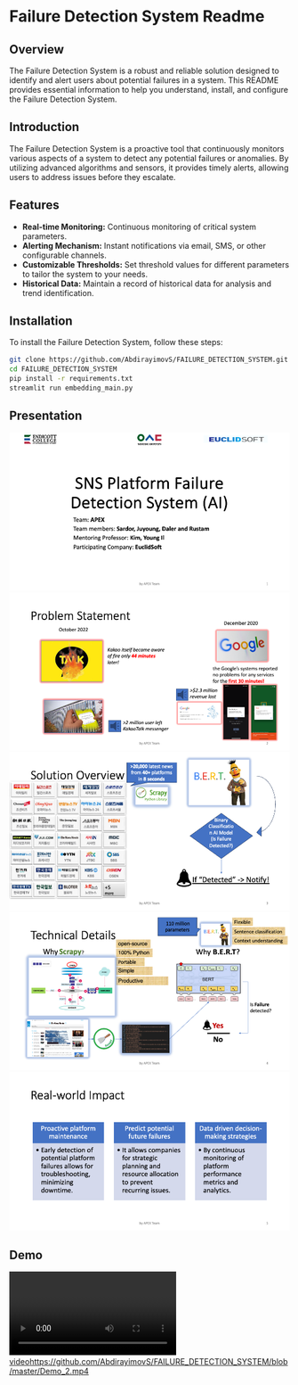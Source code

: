 # Failure Detection System Readme

## Overview

The Failure Detection System is a robust and reliable solution designed to identify and alert users about potential failures in a system. This README provides essential information to help you understand, install, and configure the Failure Detection System.

## Introduction

The Failure Detection System is a proactive tool that continuously monitors various aspects of a system to detect any potential failures or anomalies. By utilizing advanced algorithms and sensors, it provides timely alerts, allowing users to address issues before they escalate.

## Features

- **Real-time Monitoring:** Continuous monitoring of critical system parameters.
- **Alerting Mechanism:** Instant notifications via email, SMS, or other configurable channels.
- **Customizable Thresholds:** Set threshold values for different parameters to tailor the system to your needs.
- **Historical Data:** Maintain a record of historical data for analysis and trend identification.

## Installation

To install the Failure Detection System, follow these steps:

```bash
git clone https://github.com/AbdirayimovS/FAILURE_DETECTION_SYSTEM.git
cd FAILURE_DETECTION_SYSTEM
pip install -r requirements.txt
streamlit run embedding_main.py
```
## Presentation
![image1](presentation/Slide1.png)
![image2](presentation/Slide2.png)
![image3](presentation/Slide3.png)
![image4](presentation/Slide4.png)
![image5](presentation/Slide5.png)

## Demo
[![video](Demo_2.mp4)](https://github.com/AbdirayimovS/FAILURE_DETECTION_SYSTEM/blob/master/Demo_2.mp4)https://github.com/AbdirayimovS/FAILURE_DETECTION_SYSTEM/blob/master/Demo_2.mp4
